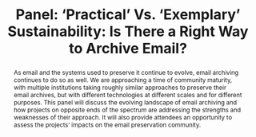 ---
abstract: 'As email and the systems used to preserve it continue to evolve, email
  archiving continues to do so as well. We are approaching a time of community maturity,
  with multiple institutions taking roughly similar approaches to preserve their email
  archives, but with different technologies at different scales and for different
  purposes. This panel will discuss the evolving landscape of email archiving and
  how projects on opposite ends of the spectrum are addressing the strengths and weaknesses
  of their approach. It will also provide attendees an opportunity to assess the projects’
  impacts on the email preservation community. '
creators:
- Ruby Martinez
date: null
document_url: https://az659834.vo.msecnd.net/eventsairwesteuprod/production-inconference-public/3dfa9ab5242246a484c5ae704e8968e1
grand_parent: iPRES
institutions:
- University of Illinois
keywords:
- email archiving
- sustainability
- community
landing_page_url: null
language: eng
layout: publication
license: CC-BY 4.0 International
notes_url: null
parent: iPRES 2022
publication_type: panel
size: null
slides_url: null
source_name: iPRES
stream_url: null
title: 'Panel: ‘Practical’ Vs. ‘Exemplary’ Sustainability: Is There a Right Way to
  Archive Email?'
year: 2022
---